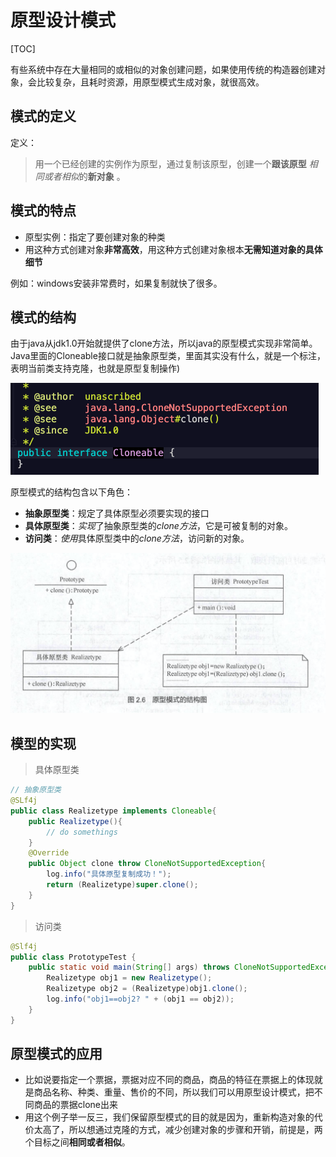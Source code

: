 # 原型设计模式 

[TOC]

有些系统中存在大量相同的或相似的对象创建问题，如果使用传统的构造器创建对象，会比较复杂，且耗时资源，用原型模式生成对象，就很高效。

## 模式的定义

定义：

> 用一个已经创建的实例作为原型，通过复制该原型，创建一个**跟该原型** *相同或者相似*的**新对象** 。

## 模式的特点

* 原型实例：指定了要创建对象的种类
* 用这种方式创建对象**非常高效**，用这种方式创建对象根本**无需知道对象的具体细节**

例如：windows安装非常费时，如果复制就快了很多。

## 模式的结构

由于java从jdk1.0开始就提供了clone方法，所以java的原型模式实现非常简单。Java里面的Cloneable接口就是抽象原型类，里面其实没有什么，就是一个标注，表明当前类支持克隆，也就是原型复制操作)

<img src="./img/Cloneable接口.png" style="zoom:50%;" />

原型模式的结构包含以下角色：

* **抽象原型类**：规定了具体原型必须要实现的接口
* **具体原型类**：*实现*了抽象原型类的*clone方法*，它是可被复制的对象。
* **访问类**：*使用*具体原型类中的*clone方法*，访问新的对象。

![](./img/原型设计模式的UML图.png)

## 模型的实现

> 具体原型类

```java
// 抽象原型类
@SLf4j
public class Realizetype implements Cloneable{
    public Realizetype(){
        // do somethings 
    }
    @Override
    public Object clone throw CloneNotSupportedException{
        log.info("具体原型复制成功！");
   		return (Realizetype)super.clone();
    } 
}

```

> 访问类

```java
@Slf4j
public class PrototypeTest {
    public static void main(String[] args) throws CloneNotSupportedException {
        Realizetype obj1 = new Realizetype();
        Realizetype obj2 = (Realizetype)obj1.clone();
        log.info("obj1==obj2? " + (obj1 == obj2));
    }
}
```

## 原型模式的应用

* 比如说要指定一个票据，票据对应不同的商品，商品的特征在票据上的体现就是商品名称、种类、重量、售价的不同，所以我们可以用原型设计模式，把不同商品的票据clone出来
* 用这个例子举一反三，我们保留原型模式的目的就是因为，重新构造对象的代价太高了，所以想通过克隆的方式，减少创建对象的步骤和开销，前提是，两个目标之间**相同或者相似**。

